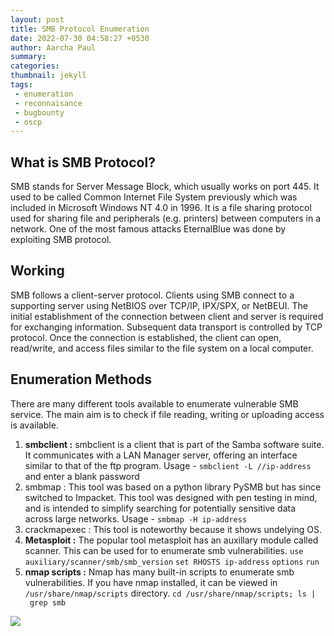 ```yaml
---
layout: post
title: SMB Protocol Enumeration
date: 2022-07-30 04:58:27 +0530
author: Aarcha Paul
summary: 
categories: 
thumbnail: jekyll
tags:
 - enumeration
 - reconnaisance
 - bugbounty
 - oscp
---
```


## What is SMB Protocol?
SMB stands for Server Message Block, which usually works on port 445. It used to be called Common Internet File System previously which was included in Microsoft Windows NT 4.0 in 1996. It is a file sharing protocol used for sharing file and peripherals (e.g. printers) between computers in a network. One of the most famous attacks EternalBlue was done by exploiting SMB protocol.

## Working
SMB follows a client-server protocol. Clients using SMB connect to a supporting server using NetBIOS over TCP/IP, IPX/SPX, or NetBEUI. The initial establishment of the connection between client and server is required for exchanging information.  Subsequent data transport is controlled by TCP protocol. Once the connection is established, the client can open, read/write, and access files similar to the file system on a local computer.

## Enumeration Methods
There are many different tools available to enumerate vulnerable SMB service. The main aim is to check if file reading, writing or uploading access is available. 
1. **smbclient :** smbclient is a client that is part of the Samba software suite. It communicates with a LAN Manager server, offering an interface similar to that of the ftp  program. Usage - `smbclient -L //ip-address` and enter a blank password
2. smbmap : This tool was based on a python library PySMB but has since switched to Impacket. This tool was designed with pen testing in mind, and is intended to simplify searching for potentially sensitive data across large networks. Usage - `smbmap -H ip-address` 
3. crackmapexec : This tool is noteworthy because it shows undelying OS. 
4. **Metasploit :** The popular tool metasploit has an auxillary module called scanner. This can be used for to enumerate smb vulnerabilities.
	`use auxiliary/scanner/smb/smb_version`
	`set RHOSTS ip-address`
	`options`
	`run`
5. **nmap scripts :** Nmap has many built-in scripts to enumerate smb vulnerabilities. If you have nmap installed, it can be viewed in `/usr/share/nmap/scripts` directory.
	`cd /usr/share/nmap/scripts; ls |  grep smb`

![](https://www.infosecademy.com/wp-content/uploads/2021/01/image-23.png)

